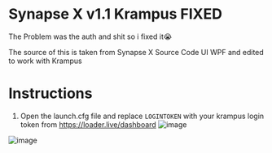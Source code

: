 # Synapse X v1.1 Krampus FIXED
The Problem was the auth and shit so i fixed it😭

The source of this is taken from Synapse X Source Code UI WPF and edited to work with Krampus

# Instructions
1. Open the launch.cfg file and replace ```LOGINTOKEN``` with your krampus login token from https://loader.live/dashboard
![image](https://github.com/GoAladin/Synapse-X-v1.1-Krampus/assets/147218564/4932f06b-7c07-4750-9663-78bdd5d7f663)

![image](https://github.com/GoAladin/Synapse-X-v1.1-Krampus/assets/147218564/89c69e48-6294-4070-9f42-7739b4b77670)
